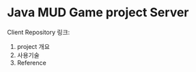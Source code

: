 Java MUD Game project Server 
============================

Client Repository 링크: 

1. project 개요 
2. 사용기술
3. Reference




